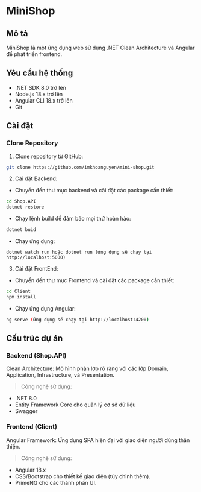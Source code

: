 # MiniShop

## Mô tả

MiniShop là một ứng dụng web sử dụng .NET Clean Architecture và Angular để phát triển frontend.

## Yêu cầu hệ thống

- .NET SDK 8.0 trở lên
- Node.js 18.x trở lên
- Angular CLI 18.x trở lên
- Git

## Cài đặt

### Clone Repository

1. Clone repository từ GitHub:

```sh
git clone https://github.com/imkhoanguyen/mini-shop.git
```

2. Cài đặt Backend:
- Chuyển đến thư mục backend và cài đặt các package cần thiết:
```sh
cd Shop.API
dotnet restore
```
- Chạy lệnh build để đảm bảo mọi thứ hoàn hảo:
```sh
dotnet buid
```
- Chạy ứng dụng:
```
dotnet watch run hoặc dotnet run (ứng dụng sẽ chạy tại http://localhost:5000)
```
3. Cài đặt FrontEnd:
- Chuyển đến thư mục Frontend và cài đặt các package cần thiết:
```sh
cd Client
npm install
```
- Chạy ứng dụng Angular:
```sh
ng serve (ứng dụng sẽ chạy tại http://localhost:4200)
```
## Cấu trúc dự án

### Backend (Shop.API)
Clean Architecture:
Mô hình phân lớp rõ ràng với các lớp Domain, Application, Infrastructure, và Presentation.

> Công nghệ sử dụng:

* .NET 8.0
* Entity Framework Core cho quản lý cơ sở dữ liệu
* Swagger 
### Frontend (Client)
Angular Framework:
Ứng dụng SPA hiện đại với giao diện người dùng thân thiện.

> Công nghệ sử dụng:

* Angular 18.x
* CSS/Bootstrap cho thiết kế giao diện (tùy chỉnh thêm).
* PrimeNG cho các thành phần UI.
